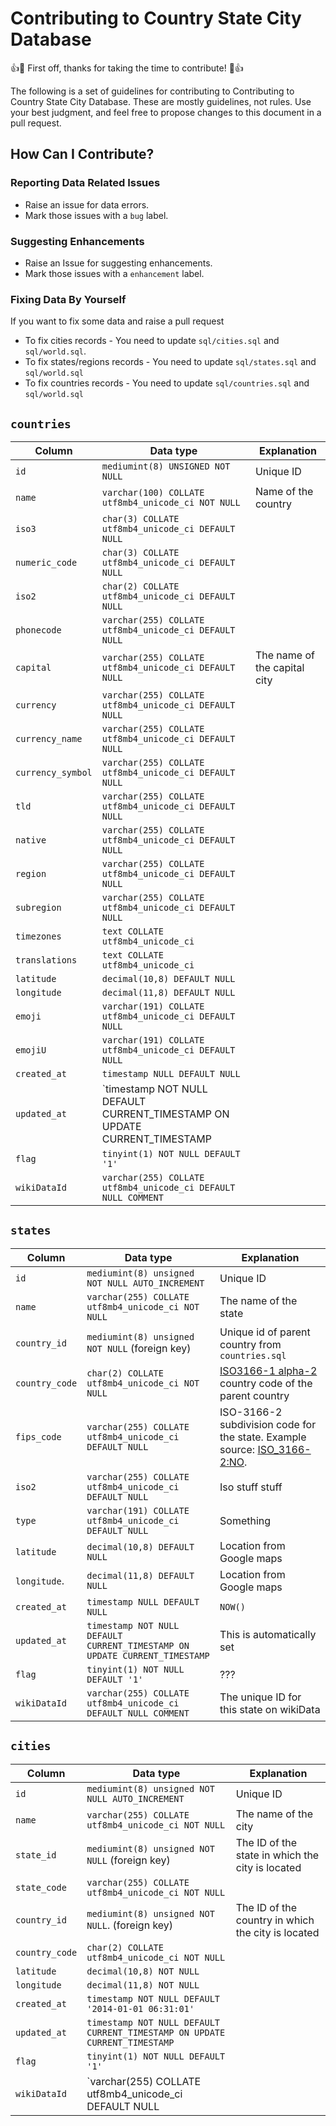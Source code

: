 # Contributing to Country State City Database

:+1::tada: First off, thanks for taking the time to contribute! :tada::+1:

The following is a set of guidelines for contributing to Contributing to Country State City Database. These are mostly guidelines, not rules. Use your best judgment, and feel free to propose changes to this document in a pull request.

## How Can I Contribute?

### Reporting Data Related Issues
- Raise an issue for data errors.
- Mark those issues with a `bug` label.

### Suggesting Enhancements
- Raise an Issue for suggesting enhancements.
- Mark those issues with a `enhancement` label.

### Fixing Data By Yourself
If you want to fix some data and raise a pull request
- To fix cities records - You need to update `sql/cities.sql` and `sql/world.sql`.
- To fix states/regions records - You need to update `sql/states.sql` and `sql/world.sql`
- To fix countries records - You need to update `sql/countries.sql` and `sql/world.sql`

## `countries`
| Column           | Data type                                                                  | Explanation                                                    | 
| ----------------- | ------------------------------------------------------------------------- | ------------------------------------------------------------- |
| `id`              | `mediumint(8) UNSIGNED NOT NULL`                                          | Unique ID                                                     |
| `name`            | `varchar(100) COLLATE utf8mb4_unicode_ci NOT NULL`                        | Name of the country                                           |
| `iso3`            | `char(3) COLLATE utf8mb4_unicode_ci DEFAULT NULL`                         | |  
| `numeric_code`    | `char(3) COLLATE utf8mb4_unicode_ci DEFAULT NULL`                         | |
| `iso2`            | `char(2) COLLATE utf8mb4_unicode_ci DEFAULT NULL`                         | |
| `phonecode`       | `varchar(255) COLLATE utf8mb4_unicode_ci DEFAULT NULL`                    | |  
| `capital`         | `varchar(255) COLLATE utf8mb4_unicode_ci DEFAULT NULL`                    | The name of the capital city                                  |
| `currency`        | `varchar(255) COLLATE utf8mb4_unicode_ci DEFAULT NULL`                    | | 
| `currency_name`   | `varchar(255) COLLATE utf8mb4_unicode_ci DEFAULT NULL`                    | |
| `currency_symbol` | `varchar(255) COLLATE utf8mb4_unicode_ci DEFAULT NULL`                    | |
| `tld`             | `varchar(255) COLLATE utf8mb4_unicode_ci DEFAULT NULL`                    | |  
| `native`          | `varchar(255) COLLATE utf8mb4_unicode_ci DEFAULT NULL`                    | |
| `region`          | `varchar(255) COLLATE utf8mb4_unicode_ci DEFAULT NULL`                    | |
| `subregion`       | `varchar(255) COLLATE utf8mb4_unicode_ci DEFAULT NULL`                    | |
| `timezones`       | `text COLLATE utf8mb4_unicode_ci`                                         | |
| `translations`    | `text COLLATE utf8mb4_unicode_ci`                                         | |
| `latitude`        | `decimal(10,8) DEFAULT NULL`                                              | | 
| `longitude`       | `decimal(11,8) DEFAULT NULL`                                              | |
| `emoji`           | `varchar(191) COLLATE utf8mb4_unicode_ci DEFAULT NULL`                    | |
| `emojiU`          | `varchar(191) COLLATE utf8mb4_unicode_ci DEFAULT NULL`                    | |
| `created_at`      | `timestamp NULL DEFAULT NULL`                                             | |
| `updated_at`      | `timestamp NOT NULL DEFAULT CURRENT_TIMESTAMP ON UPDATE CURRENT_TIMESTAMP | |
| `flag`            | `tinyint(1) NOT NULL DEFAULT '1'`                                         | |
| `wikiDataId`      | `varchar(255) COLLATE utf8mb4_unicode_ci DEFAULT NULL COMMENT`            | |

## `states`
| Column          | Data type                                                                  | Explanation                                                    | 
| --------------- | -------------------------------------------------------------------------- | -------------------------------------------------------------- |
| `id`            | `mediumint(8) unsigned NOT NULL AUTO_INCREMENT`                            | Unique ID                                                      |
| `name`          | `varchar(255) COLLATE utf8mb4_unicode_ci NOT NULL`                         | The name of the state                                          |
| `country_id`    | `mediumint(8) unsigned NOT NULL` (foreign key)                             | Unique id of parent country from `countries.sql`               |
| `country_code`  | `char(2) COLLATE utf8mb4_unicode_ci NOT NULL`                              | [ISO3166-1 alpha-2](https://en.wikipedia.org/wiki/ISO_3166-1_alpha-2) country code of the parent country | 
| `fips_code`     | `varchar(255) COLLATE utf8mb4_unicode_ci DEFAULT NULL`                     |  ISO-3166-2 subdivision code for the state. Example source: [ISO_3166-2:NO](https://www.iso.org/sites/outage/#iso:code:3166:NO). |
| `iso2`          | `varchar(255) COLLATE utf8mb4_unicode_ci DEFAULT NULL`                     | Iso stuff stuff |
|  `type`         | `varchar(191) COLLATE utf8mb4_unicode_ci DEFAULT NULL`                     | Something |
| `latitude`      |`decimal(10,8) DEFAULT NULL`                                                | Location from Google maps                                      |
| `longitude`.    | `decimal(11,8) DEFAULT NULL`                                               | Location from Google maps                                      |
| `created_at`    | `timestamp NULL DEFAULT NULL`                                              | `NOW()`                                                        |
| `updated_at`    | `timestamp NOT NULL DEFAULT CURRENT_TIMESTAMP ON UPDATE CURRENT_TIMESTAMP` | This is automatically set                                      |
| `flag`          | `tinyint(1) NOT NULL DEFAULT '1'`                                          | ??? |
| `wikiDataId`    |`varchar(255) COLLATE utf8mb4_unicode_ci DEFAULT NULL COMMENT `             | The unique ID for this state on wikiData                       |


## `cities`
| Column          | Data type                                                                  | Explanation                                                    | 
| --------------- | -------------------------------------------------------------------------- | -------------------------------------------------------------- |
| `id`            | `mediumint(8) unsigned NOT NULL AUTO_INCREMENT`                            | Unique ID                                                      |
| `name`          | `varchar(255) COLLATE utf8mb4_unicode_ci NOT NULL`                         | The name of the city                                           |
| `state_id`      | `mediumint(8) unsigned NOT NULL` (foreign key)                             | The ID of the state in which the city is located               |
| `state_code`    | `varchar(255) COLLATE utf8mb4_unicode_ci NOT NULL`                         | |
| `country_id`    | `mediumint(8) unsigned NOT NULL`. (foreign key)                            | The ID of the country in which the city is located             |
| `country_code`  | `char(2) COLLATE utf8mb4_unicode_ci NOT NULL`                              | |
| `latitude`      | `decimal(10,8) NOT NULL`                                                   | |
| `longitude`     | `decimal(11,8) NOT NULL`                                                   | |
| `created_at`    | `timestamp NOT NULL DEFAULT '2014-01-01 06:31:01'`                         | |
| `updated_at`    | `timestamp NOT NULL DEFAULT CURRENT_TIMESTAMP ON UPDATE CURRENT_TIMESTAMP` | |
| `flag`          | `tinyint(1) NOT NULL DEFAULT '1'`                                          | |
| `wikiDataId`    | `varchar(255) COLLATE utf8mb4_unicode_ci DEFAULT NULL                      | |

